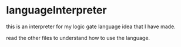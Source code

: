 # languageInterpreter
this is an interpreter for my logic gate language idea that I have made.

 read the other files to understand how to use the language.
